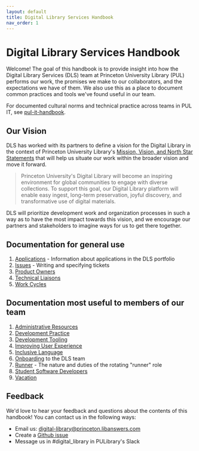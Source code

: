 ```yaml
---
layout: default
title: Digital Library Services Handbook
nav_order: 1
---
```

# Digital Library Services Handbook

Welcome! The goal of this handbook is to provide insight into how the Digital
Library Services (DLS) team at
Princeton University Library (PUL) performs our work, the promises we make to our collaborators,
and the expectations we have of them. We also use this as a place to
document common practices and tools we've found useful in our team.

For documented cultural norms and technical practice across teams in PUL IT, see [pul-it-handbook](https://github.com/pulibrary/pul-it-handbook).

## Our Vision

DLS has worked with its partners to define a vision for the Digital Library in
the context of Princeton University Library's [Mission, Vision, and North Star
Statements](https://library.princeton.edu/about) that will help us situate
our work within the broader vision and move it forward.

> Princeton University's Digital Library will become an inspiring environment for global communities to engage with diverse collections. To support this goal, our Digital Library platform will enable easy ingest, long-term preservation, joyful discovery, and transformative use of digital materials.

DLS will prioritize development work and organization processes in such a way as to have the most impact towards this vision, and we encourage our partners and stakeholders to imagine ways for us to get there together.

## Documentation for general use

1. [Applications](/applications.md) - Information about applications in the DLS portfolio
1. [Issues](/issues.md) - Writing and specifying tickets
1. [Product Owners](/product_owners.md)
1. [Technical Liaisons](/technical_liaisons.md)
1. [Work Cycles](/work_cycles.md)

## Documentation most useful to members of our team

1. [Administrative Resources](/admin_resources.md)
1. [Development Practice](/development_practice.md)
1. [Development Tooling](/tooling.md)
1. [Improving User Experience](/ux_research.md)
1. [Inclusive Language](/inclusive_language.md)
1. [Onboarding](/onboarding.md) to the DLS team
1. [Runner](/runner.md) - The nature and duties of the rotating "runner" role
1. [Student Software Developers](student_software_developers.md)
1. [Vacation](/vacation.md)

## Feedback
We'd love to hear your feedback and questions about the contents of this handbook! You can contact us in the following ways:

- Email us:
    [digital-library@princeton.libanswers.com](mailto:digital-library@princeton.libanswers.com)
- Create a [Github issue](https://github.com/pulibrary/dls-handbook/issues)
- Message us in #digital_library in PULibrary's Slack

